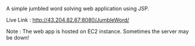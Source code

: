 A simple jumbled word solving web application using JSP.

Live Link : http://43.204.82.67:8080/JumbleWord/

Note : The web app is hosted on EC2 instance. Sometimes the server may be down!
